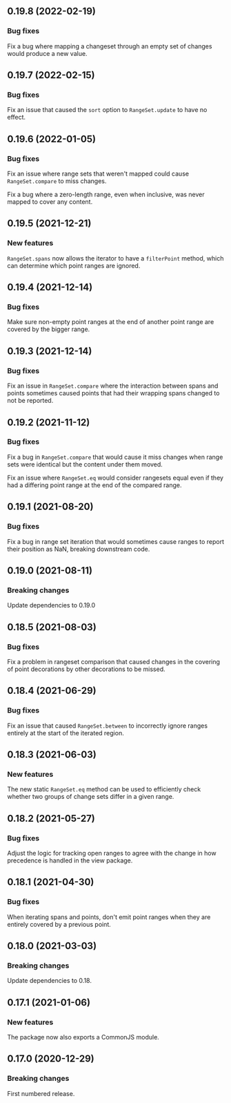 ## 0.19.8 (2022-02-19)

### Bug fixes

Fix a bug where mapping a changeset through an empty set of changes would produce a new value.

## 0.19.7 (2022-02-15)

### Bug fixes

Fix an issue that caused the `sort` option to `RangeSet.update` to have no effect.

## 0.19.6 (2022-01-05)

### Bug fixes

Fix an issue where range sets that weren't mapped could cause `RangeSet.compare` to miss changes.

Fix a bug where a zero-length range, even when inclusive, was never mapped to cover any content.

## 0.19.5 (2021-12-21)

### New features

`RangeSet.spans` now allows the iterator to have a `filterPoint` method, which can determine which point ranges are ignored.

## 0.19.4 (2021-12-14)

### Bug fixes

Make sure non-empty point ranges at the end of another point range are covered by the bigger range.

## 0.19.3 (2021-12-14)

### Bug fixes

Fix an issue in `RangeSet.compare` where the interaction between spans and points sometimes caused points that had their wrapping spans changed to not be reported.

## 0.19.2 (2021-11-12)

### Bug fixes

Fix a bug in `RangeSet.compare` that would cause it miss changes when range sets were identical but the content under them moved.

Fix an issue where `RangeSet.eq` would consider rangesets equal even if they had a differing point range at the end of the compared range.

## 0.19.1 (2021-08-20)

### Bug fixes

Fix a bug in range set iteration that would sometimes cause ranges to report their position as NaN, breaking downstream code.

## 0.19.0 (2021-08-11)

### Breaking changes

Update dependencies to 0.19.0

## 0.18.5 (2021-08-03)

### Bug fixes

Fix a problem in rangeset comparison that caused changes in the covering of point decorations by other decorations to be missed.

## 0.18.4 (2021-06-29)

### Bug fixes

Fix an issue that caused `RangeSet.between` to incorrectly ignore ranges entirely at the start of the iterated region.

## 0.18.3 (2021-06-03)

### New features

The new static `RangeSet.eq` method can be used to efficiently check whether two groups of change sets differ in a given range.

## 0.18.2 (2021-05-27)

### Bug fixes

Adjust the logic for tracking open ranges to agree with the change in how precedence is handled in the view package.

## 0.18.1 (2021-04-30)

### Bug fixes

When iterating spans and points, don't emit point ranges when they are entirely covered by a previous point.

## 0.18.0 (2021-03-03)

### Breaking changes

Update dependencies to 0.18.

## 0.17.1 (2021-01-06)

### New features

The package now also exports a CommonJS module.

## 0.17.0 (2020-12-29)

### Breaking changes

First numbered release.

